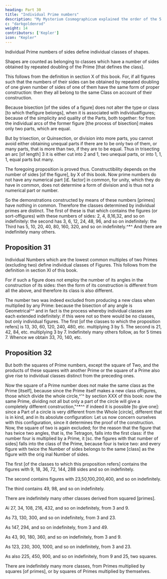 ```yaml
---
heading: Part 30
title: "Individual Prime numbers"
description: "My Mysterium Cosmographicum explained the order of the 5 solids in the world"
c: "darkgoldenrod"
weight: 14
contributors: ['Kepler']
icon: "Kepler"
---
```




Individual Prime numbers of sides define individual classes of shapes.

Shapes are counted as belonging to classes which have a number of sides obtained by repeated doubling of the Prime [that defines the class].

This follows from the definition in section X of this book. For, if all figures such that the numbers of their sides can be obtained by repeated doubling of one given number of sides of one of them have the same form of proper construction: then they all belong to the same Class on account of their construction. 

Because bisection [of the sides of a figure] does not alter the type or class [to which thefigure belongs], when it is associated with individualfigures; because of the simplicity and quality of the Parts, both together: for from the individual arcs of the former figure [the process of bisection] makes only two parts, which are equal. 

But by trisection, or Quinsection, or division into more parts, you cannot avoid either obtaining unequal parts if there are to be only two of them, or many parts, that is more than two, if they are to be equal. Thus in trisecting an arc [of length] 3 it is either cut into 2 and 1, two unequal parts, or into 1, 1, 1, equal parts but many.

The foregoing proposition is proved thus. Constructibility depends on the number of sides [of the figure], by X of this book. Now prime numbers do not have any numerical part [i£. factor] in common, for unity, which they do have in common, does not determine a form of division and is thus not a numerical part or number.

So the demonstrations constructed by means of these numbers [primes] have nothing in common. Therefore the classes determined by individual primes are distinct. The first of these is that which contains the figures (or sort-offigures) with these numbers of sides: 2, 4, 8,16,32, and so on indefinitely: the second has 3, 6, 12, 24, 48, 96, and so on indefinitely: the Third has 5, 10, 20, 40, 80, 160, 320, and so on indefinitely.^*^ And there are indefinitely
many others.


## Proposition 31

Individual Numbers which are the lowest common multiples of two Primes (excluding two) define individual classes of Figures.
This follows from the definition in section XI of this book. 

For if such a figure does not employ the number of its angles in the construction of its sides: then the form of its construction is different from all the above, and therefore its class is also different. 

The number two was indeed excluded from producing a new class when multiplied by any Prime: because the bisection of any angle is Geometrical^^ and in fact is the process whereby individual classes are each extended indefinitely: if this were not so there would be no classes, but only individual figures. The first [of the classes to which the proposition refers] is 13, 30, 60, 120, 240, 480, etc. multiplying 3 by 5. The second is 21, 42, 84, etc.
multiplying 3 by 7. Indefinitely many others follow, as for 5 times 7. Whence
we obtain 33, 70, 140, etc.


## Proposition 32

But both the squares of Prime numbers, except the square of Two, and the products of these squares with another Prime or the square of a Prime also give rise to individual classes distinct from the preceding ones.

Now the square of a Prime number does not make the same class as the Prime [itself], because since the Prime itself makes a new class offigures, those which divide the whole circle,^'^ by section XXX of this book: now the same Prime, dividing not all but only a part of the circle will give a completely different construction,"^*^^ if indeed it is possible [to give one]: since a Part of a circle is very different from the Whole [circle], different that is in kind, and in its
absolute configuration: Let us now concern ourselves with this configuration,
since it determines the proof of the construction.
Now, the square of two is again excluded; for the reason that the figure that
has twice two angles, that is, the Tetragon, falls into the first class: if the number
four is multiplied by a Prime, it [sc. the figures with that number of sides] falls
into the class of the Prime, because four is twice two: and every figure with
twice the Number of sides belongs to the same [class] as the figure with the orig­
inal Number of sides.

The first [of the classes to which this proposition refers] contains the figures with 9, 18, 36, 72, 144, 288 sides and so on indefinitely. 

The second contains figures with 23,50,100,200,400, and so on indefinitely.

The third contains 49, 98, and so on indefinitely.

There are indefinitely many other classes derived from squared [primes].

Ai 27, 34, 108, 216, 432, and so on indefinitely, from 3 and 9.

As 73, 130, 300, and so on indefinitely, from 3 and 23.

As 147, 294, and so on indefinitely, from 3 and 49.

As 43, 90, 180, 360, and so on indefinitely, from 3 and 9.

As 123, 230, 300, 1000, and so on indefinitely, from 3 and 23.

As also 225, 450, 900, and so on indefinitely, from 9 and 25, two squares.

There are indefinitely many more classes, from Primes multiplied by squares [of primes], or by squares of Primes multiplied by themselves.
